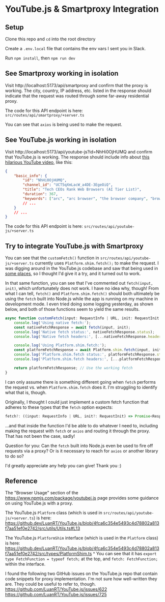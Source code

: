 # YouTube.js & Smartproxy Integration

## Setup

Clone this repo and `cd` into the root directory

Create a `.env.local` file that contains the env vars I sent you in Slack.

Run `npm install`, then `npm run dev`

## See Smartproxy working in isolation

Visit http://localhost:5173/api/smartproxy and confirm that the proxy is working. The city, country, IP address, etc. listed in the response should indicate that the request was routed through some far-away residential proxy.

The code for this API endpoint is here:
`src/routes/api/smartproxy/+server.ts`

You can see that `axios` is being used to make the request.

## See YouTube.js working in isolation

Visit http://localhost:5173/api/youtube-js?id=NhHi0OjHUMQ and confirm that YouTube.js is working. The response should include info about [this hilarious YouTube video](https://www.youtube.com/watch?v=NhHi0OjHUMQ), like this:

```json
{
	"basic_info": {
		"id": "NhHi0OjHUMQ",
		"channel_id": "UCT5qXmLacW_a4DE-3EgeOiQ",
		"title": "Tech CEOs Rank Web Browsers (AI Tier List)",
		"duration": 367,
		"keywords": ["arc", "arc browser", "the browser company", "browser"]
		// ...
	}
	// ...
}
```

The code for this API endpoint is here:
`src/routes/api/youtube-js/+server.ts`

## Try to integrate YouTube.js with Smartproxy

You can see that the `customFetch()` function in `src/routes/api/youtube-js/+server.ts` currently uses `Platform.shim.fetch();` to make the request. I was digging around in the YouTube.js codebase and saw that being used in [some places](https://github.dev/LuanRT/YouTube.js/blob/4fca6c354e5493c4d78802a813f7aa51ef0e2742/src/utils/Utils.ts#L229), so I thought I'd give it a try, and it turned out to work.

In that same function, you can see that I've commented out `fetch(input, init)`, which unfortunately does not work. I have no idea why, though! From what I can tell, `fetch()` and `Platform.shim.fetch()` should both ultimately be using the `fetch` built into Node.js while the app is running on my machine in development mode. I even tried doing some logging yesterday, as shown below, and both of those functions seem to yield the same results.

```ts
async function customFetch(input: RequestInfo | URL, init: RequestInit = {}) {
	console.log('Using native fetch:');
	const nativeFetchResponse = await fetch(input, init);
	console.log('Native fetch status:', nativeFetchResponse.status);
	console.log('Native fetch headers:', [...nativeFetchResponse.headers]);

	console.log('Using Platform.shim.fetch:');
	const platformFetchResponse = await Platform.shim.fetch(input, init);
	console.log('Platform.shim.fetch status:', platformFetchResponse.status);
	console.log('Platform.shim.fetch headers:', [...platformFetchResponse.headers]);

	return platformFetchResponse; // Use the working fetch
}
```

I can only assume there is something different going when `fetch` performs the request vs. when `Platform.shim.fetch` does it. I'm struggling to identify what that is, though.

Originally, I thought I could just implement a custom fetch function that adheres to these types that the `fetch` option expects:

```ts
fetch?: ((input: RequestInfo | URL, init?: RequestInit) => Promise<Response>) | undefined
```

...and that inside the function I'd be able to do whatever I need to, including making the request with `fetch` or `axios` and routing it through the proxy. That has not been the case, sadly!

Question for you:
Can the `fetch` built into Node.js even be used to fire off requests via a proxy? Or is it necessary to reach for `axios` or another library to do so?

I'd greatly appreciate any help you can give! Thank you :)

## Reference

The "Browser Usage" section of the https://www.npmjs.com/package/youtubei.js page provides some guidance on using YouTube.js with a proxy.

The YouTube.js `Platform` class (which is used in `src/routes/api/youtube-js/+server.ts`) is here:
https://github.dev/LuanRT/YouTube.js/blob/4fca6c354e5493c4d78802a813f7aa51ef0e2742/src/utils/Utils.ts#L13

The YouTube.js `PlatformShim` interface (which is used in the `Platform` class) is here:
https://github.dev/LuanRT/YouTube.js/blob/4fca6c354e5493c4d78802a813f7aa51ef0e2742/src/types/PlatformShim.ts
^ You can see that it has `export type FetchFunction = typeof fetch;` at the top, and `fetch: FetchFunction;` within the interface.

I found the following two GitHub issues on the YouTube.js repo that contain code snippets for proxy implementation. I'm not sure how well-written they are. They could be useful to refer to, though.
https://github.com/LuanRT/YouTube.js/issues/622
https://github.com/LuanRT/YouTube.js/issues/725
